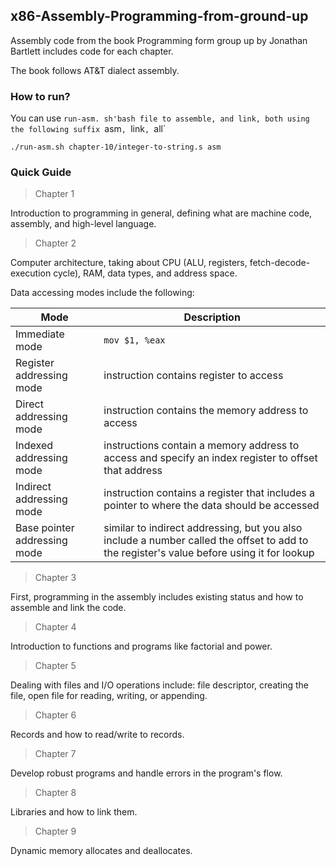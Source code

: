 ## x86-Assembly-Programming-from-ground-up

Assembly code from the book Programming form group up by Jonathan Bartlett includes code for each chapter.

The book follows AT&T dialect assembly.

### How to run?

You can use `run-asm. sh'bash file to assemble, and link, both using the following suffix `asm`, `link`, `all`

```
./run-asm.sh chapter-10/integer-to-string.s asm
```

### Quick Guide

> Chapter 1

Introduction to programming in general, defining what are machine code, assembly, and high-level language.

> Chapter 2

Computer architecture, taking about CPU (ALU, registers, fetch-decode-execution cycle), RAM, data types, and address space.

Data accessing modes include the following:

|Mode|Description|
|--------------|--------------|
|Immediate mode|`mov $1, %eax`|
|Register addressing mode|instruction contains register to access|
|Direct addressing mode|instruction contains the memory address to access|
|Indexed addressing mode|instructions contain a  memory address to access and specify an index register to offset that address|
|Indirect addressing mode|instruction contains a register that includes a pointer to where the data should be accessed|
|Base pointer addressing mode|similar to indirect addressing, but you also include a number called the offset to add to the register's value before using it for lookup|

>  Chapter 3

First, programming in the assembly includes existing status and how to assemble and link the code.

> Chapter 4

Introduction to functions and programs like factorial and power.

> Chapter 5

Dealing with files and I/O operations include: file descriptor, creating the file, open file for reading, writing, or appending.

> Chapter 6

Records and how to read/write to records.

> Chapter 7

Develop robust programs and handle errors in the program's flow.

> Chapter 8

Libraries and how to link them.

> Chapter 9

Dynamic memory allocates and deallocates.
